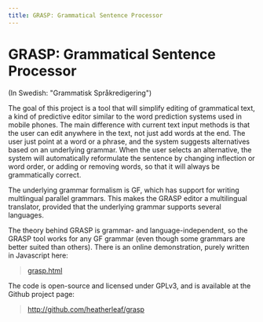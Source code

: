 ```yaml
---
title: GRASP: Grammatical Sentence Processor
---
```


# GRASP: Grammatical Sentence Processor

(In Swedish: "Grammatisk Språkredigering")

The goal of this project is a tool that will simplify editing of grammatical text, a kind of predictive editor similar to the word prediction systems used in mobile phones. The main difference with current text input methods is that the user can edit anywhere in the text, not just add words at the end. The user just point at a word or a phrase, and the system suggests alternatives based on an underlying grammar. When the user selects an alternative, the system will automatically reformulate the sentence by changing inflection or word order, or adding or removing words, so that it will always be grammatically correct.

The underlying grammar formalism is GF, which has support for writing multlingual parallel grammars. This makes the GRASP editor a multilingual translator, provided that the underlying grammar supports several languages.

The theory behind GRASP is grammar- and language-independent, so the GRASP tool works for any GF grammar (even though some grammars are better suited than others). There is an online demonstration, purely written in Javascript here:

> [grasp.html](grasp.html)

The code is open-source and licensed under GPLv3, and is available at the Github project page:

> <http://github.com/heatherleaf/grasp>


<!-- ## Publications and presentations -->

<!-- Short paper and poster presented at SLTC'10, 3rd Swedish Language Technology Conference, October 2010, in Linköping: grasp-sltc.pdf, grasp-poster.pdf -->
<!-- Paper describing the underlying theory presented at Nodalida'11, 18th Nordic Conference of Computational Linguistics, May 2011, in Rīga, 2011: grasp-nodalida.pdf -->
<!-- Presentation at the first ISAAC Nordic Symposium, May 2011, in Gothenburg: ISAAC-talk-110524.pdf -->
<!-- Presentation at the LOCI II Workshop, June 2011, in London: LOCI-talk-110617.pdf -->
<!-- Local presentation here in Gothenburg: Gbg-talk-130903.pdf -->
